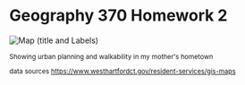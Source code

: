# Geography 370 Homework 2


![Map (title and Labels)](https://user-images.githubusercontent.com/112418269/187817383-e41d8b45-8ec5-4e71-9e43-2c15bd5c83a2.png)

<body> <small>
 Showing urban planning and walkability in my mother's hometown
 
 
 data sources
  https://www.westhartfordct.gov/resident-services/gis-maps

  </body> 